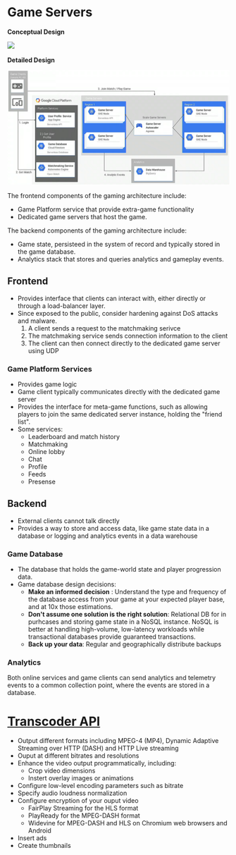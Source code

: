 # Game Servers

**Conceptual Design**

![](https://cloud.google.com/architecture/images/game-cloud-infrastructure.svg)

**Detailed Design**

![](../../images/gaming-reference-architecture.png)

The frontend components of the gaming architecture include:
* Game Platform service that provide extra-game functionality
* Dedicated game servers that host the game.

The backend components of the gaming architecture include:
* Game state, persisteed in the system of record and typically stored in the game database.
* Analytics stack that stores and queries analytics and gameplay events.

## Frontend

* Provides interface that clients can interact with, either directly or through a load-balancer layer.
* Since exposed to the public, consider hardening against DoS attacks and malware.
    1. A client sends a request to the matchmaking serivce
    1. The matchmaking service sends connection information to the client
    1. The client can then connect directly to the dedicated game server using UDP

### Game Platform Services
* Provides game logic
* Game client typically communicates directly with the dedicated game server
* Provides the interface for meta-game functions, such as allowing players to join the same dedicated server instance, holding the "friend list".
* Some services:
    - Leaderboard and match history
    - Matchmaking
    - Online lobby
    - Chat
    - Profile
    - Feeds
    - Presense

## Backend

* External clients cannot talk directly
* Provides a way to store and access data, like game state data in a database or logging and analytics events in a data warehouse

### Game Database

* The database that holds the game-world state and player progression data.
* Game database design decisions:
    * **Make an informed decision** : Understand the type and frequency of the database access from your game at your expected player base, and at 10x those estimations.
    * **Don't assume one solution is the right solution**: Relational DB for in purhcases and storing game state in a NoSQL instance. NoSQL is better at handling high-volume, low-latency workloads while transactional databases provide guaranteed transactions.
    * **Back up your data**: Regular and geographically distribute backups

### Analytics

Both online services and game clients can send analytics and telemetry events to a common collection point, where the events are stored in a database. 









# [Transcoder API](https://cloud.google.com/transcoder/docs/concepts/overview)

* Output different formats including MPEG-4 (MP4), Dynamic Adaptive Streaming over HTTP (DASH) and HTTP Live streaming
* Ouput at different bitrates and resolutions
* Enhance the video output programmatically, including:
    * Crop video dimensions
    * Instert overlay images or animations
* Configure low-level encoding parameters such as bitrate
* Specify audio loudness normalization
* Configure encryption of your ouput video
    * FairPlay Streaming for the HLS format
    * PlayReady for the MPEG-DASH format
    * Widevine for MPEG-DASH and HLS on Chromium web browsers and Android
* Insert ads
* Create thumbnails
